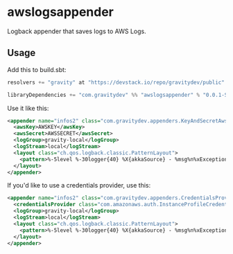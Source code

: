 awslogsappender
===============

Logback appender that saves logs to AWS Logs.

Usage
-----

Add this to build.sbt:
```sbt
resolvers += "gravity" at "https://devstack.io/repo/gravitydev/public"

libraryDependencies += "com.gravitydev" %% "awslogsappender" % "0.0.1-SNAPSHOT"
```

Use it like this:
```xml
<appender name="infos2" class="com.gravitydev.appenders.KeyAndSecretAwsLogsAppender">
  <awsKey>AWSKEY</awsKey>
  <awsSecret>AWSSECRET</awsSecret>
  <logGroup>gravity-local</logGroup>
  <logStream>local</logStream>
  <layout class="ch.qos.logback.classic.PatternLayout">
    <pattern>%-5level %-30logger{40} %X{akkaSource} - %msg%n%xException{200}</pattern>
  </layout>   
</appender>
```

If you'd like to use a credentials provider, use this:

```xml
<appender name="infos2" class="com.gravitydev.appenders.CredentialsProviderAwsLogsAppender">
  <credentialsProvider class="com.amazonaws.auth.InstanceProfileCredentialsProvider"></credentialsProvider>
  <logGroup>gravity-local</logGroup>
  <logStream>local</logStream>
  <layout class="ch.qos.logback.classic.PatternLayout">
    <pattern>%-5level %-30logger{40} %X{akkaSource} - %msg%n%xException{200}</pattern>
  </layout>   
</appender>
```

